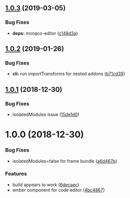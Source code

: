 ## [1.0.3](https://github.com/mike-north/ember-monaco/compare/v1.0.2...v1.0.3) (2019-03-05)


### Bug Fixes

* **deps:** monaco-editor ([c148d3a](https://github.com/mike-north/ember-monaco/commit/c148d3a))

## [1.0.2](https://github.com/mike-north/ember-monaco/compare/v1.0.1...v1.0.2) (2019-01-26)


### Bug Fixes

* **cli:** run importTransforms for nested addons ([b71cd39](https://github.com/mike-north/ember-monaco/commit/b71cd39))

## [1.0.1](https://github.com/mike-north/ember-monaco/compare/v1.0.0...v1.0.1) (2018-12-30)


### Bug Fixes

* isolatedModules issue ([15de1d0](https://github.com/mike-north/ember-monaco/commit/15de1d0))

# 1.0.0 (2018-12-30)


### Bug Fixes

* isolatedModules=false for frame bundle ([a6d467b](https://github.com/mike-north/ember-monaco/commit/a6d467b))


### Features

* build appears to work ([6decaec](https://github.com/mike-north/ember-monaco/commit/6decaec))
* ember component for code editor ([4bc4867](https://github.com/mike-north/ember-monaco/commit/4bc4867))
